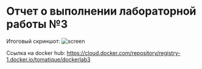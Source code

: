 <h1> Отчет о выполнении лабораторной работы №3</h1>

Итоговый скриншот:
![screen](https://i.imgur.com/UcF49SR.png "sucess")​

Ссылка на docker hub:
https://cloud.docker.com/repository/registry-1.docker.io/tomatique/dockerlab3
